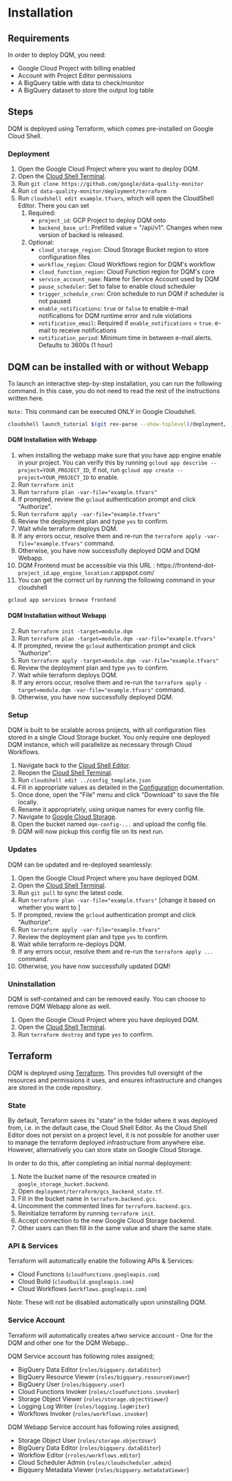 # Installation

## Requirements

In order to deploy DQM, you need:

* Google Cloud Project with billing enabled
* Account with Project Editor permissions
* A BigQuery table with data to check/monitor
* A BigQuery dataset to store the output log table

## Steps

DQM is deployed using Terraform, which comes pre-installed on Google Cloud Shell.

### Deployment

1. Open the Google Cloud Project where you want to deploy DQM.
1. Open the [Cloud Shell Terminal](https://shell.cloud.google.com).
1. Run `git clone https://github.com/google/data-quality-monitor`
1. Run `cd data-quality-monitor/deployment/terraform`
1. Run `cloudshell edit example.tfvars`, which will open the CloudShell Editor.
   There you can set
    1. Required:
        * `project_id`: GCP Project to deploy DQM onto
        * `backend_base_url`: Prefilled value = "/api/v1". Changes when new version of backed is released.
    1. Optional:
        * `cloud_storage_region`: Cloud Storage Bucket region to store configuration files
        * `workflow_region`: Cloud Workflows region for DQM's workflow
        * `cloud_function_region`: Cloud Function region for DQM's core
        * `service_account_name`: Name for Service Account used by DQM
        * `pause_scheduler`: Set to false to enable cloud scheduler
        * `trigger_schedule_cron`: Cron schedule to run DQM if scheduler is not paused
        * `enable_notifications`: `true` or `false` to enable e-mail notifications for DQM runtime error and rule violations
        * `notification_email`: Required if `enable_notifications` = `true`. e-mail to receive notifications
        * `notification_period`: Minimum time in between e-mail alerts. Defaults to 3600s (1 hour)

## DQM can be installed with or without Webapp

To launch an interactive step-by-step installation, you can run the following command. In this case, you do not need to read the rest of the instructions written here.

`Note:` This command can be executed ONLY in Google Cloudshell.

```sh
cloudshell launch_tutorial $(git rev-parse --show-toplevel)/deployment/gc_interactive_tutorial.md
```

  #### DQM Installation with Webapp

1. when installing the webapp make sure that you have app engine enable in your project. You can verify this by running `gcloud app describe --project=YOUR_PROJECT_ID`, if not, run `gcloud app create --project=YOUR_PROJECT_ID` to enable.
1. Run `terraform init`
1. Run `terraform plan -var-file="example.tfvars"`
1. If prompted, review the `gcloud` authentication prompt and click "Authorize".
1. Run `terraform apply -var-file="example.tfvars"`
1. Review the deployment plan and type `yes` to confirm.
1. Wait while terraform deploys DQM.
1. If any errors occur, resolve them and re-run the `terraform apply -var-file="example.tfvars"` command.
1. Otherwise, you have now successfully deployed DQM and DQM Webapp.
1. DQM Frontend must be accessible via this URL : https://frontend-dot-`project_id`.`app_engine_location`.r.appspot.com/
1. You can get the correct url by running the following command in your cloudshell

```sh
gcloud app services browse frontend
```


  #### DQM Installation without Webapp

2. Run `terraform init -target=module.dqm`
3. Run `terraform plan -target=module.dqm -var-file="example.tfvars"`
4. If prompted, review the `gcloud` authentication prompt and click "Authorize".
5. Run `terraform apply -target=module.dqm -var-file="example.tfvars"`
6. Review the deployment plan and type `yes` to confirm.
7. Wait while terraform deploys DQM.
8. If any errors occur, resolve them and re-run the `terraform apply -target=module.dqm -var-file="example.tfvars"` command.
9. Otherwise, you have now successfully deployed DQM.

### Setup

DQM is built to be scalable across projects, with all configuration files stored in a single Cloud Storage bucket. You only require one deployed DQM instance, which will parallelize as necessary through Cloud Workflows.

1. Navigate back to the [Cloud Shell Editor](https://ide.cloud.google.com).
1. Reopen the [Cloud Shell Terminal](https://shell.cloud.google.com).
1. Run `cloudshell edit ../config_template.json`
1. Fill in appropriate values as detailed in the [Configuration](config.md) documentation.
1. Once done, open the "File" menu and click "Download" to save the file locally.
1. Rename it appropriately, using unique names for every config file.
1. Navigate to [Google Cloud Storage](https://cloud.google.com/storage).
1. Open the bucket named `dqm-config-...` and upload the config file.
1. DQM will now pickup this config file on its next run.

### Updates

DQM can be updated and re-deployed seamlessly:

1. Open the Google Cloud Project where you have deployed DQM.
1. Open the [Cloud Shell Terminal](https://shell.cloud.google.com).
1. Run `git pull` to sync the latest code.
1. Run `terraform plan -var-file="example.tfvars"` [change it based on whether you want to ]
1. If prompted, review the `gcloud` authentication prompt and click "Authorize".
1. Run `terraform apply -var-file="example.tfvars"`
1. Review the deployment plan and type `yes` to confirm.
1. Wait while terraform re-deploys DQM.
1. If any errors occur, resolve them and re-run the `terraform apply ...` command.
1. Otherwise, you have now successfully updated DQM!

### Uninstallation

DQM is self-contained and can be removed easily. You can choose to remove DQM Webapp alone as well.

1. Open the Google Cloud Project where you have deployed DQM.
1. Open the [Cloud Shell Terminal](https://shell.cloud.google.com).
1. Run `terraform destroy` and type `yes` to confirm.

## Terraform

DQM is deployed using [Terraform](https://developer.hashicorp.com/terraform/intro). This
provides full oversight of the resources and permissions it uses, and ensures infrastructure
and changes are stored in the code repository.

### State

By default, Terraform saves its "state" in the folder where it was deployed from, i.e. in the
default case, the Cloud Shell Editor. As the Cloud Shell Editor does not persist on a project
level, it is not possible for another user to manage the terraform deployed infrastructure from
anywhere else. However, alternatively you can store state on Google Cloud Storage.

In order to do this, after completing an initial normal deployment:

1. Note the bucket name of the resource created in `google_storage_bucket.backend`.
1. Open `deployment/terraform/gcs_backend_state.tf`.
1. Fill in the bucket name in `terraform.backend.gcs`.
1. Uncomment the commented lines for `terraform.backend.gcs`.
1. Reinitialize terraform by running `terraform init`.
1. Accept connection to the new Google Cloud Storage backend.
1. Other users can then fill in the same value and share the same state.

### API & Services

Terraform will automatically enable the following APIs & Services:

* Cloud Functions (`cloudfunctions.googleapis.com`)
* Cloud Build (`cloudbuild.googleapis.com`)
* Cloud Workflows (`workflows.googleapis.com`)

Note: These will not be disabled automatically upon uninstalling DQM.

### Service Account

Terraform will automatically creates a/two service account - One for the DQM and other one for the DQM Webapp..

DQM Service account has following roles assigned;
* BigQuery Data Editor (`roles/bigquery.dataEditor`)
* BigQuery Resource Viewer (`roles/bigquery.resourceViewer`)
* BigQuery User (`roles/bigquery.user`)
* Cloud Functions Invoker (`roles/cloudfunctions.invoker`)
* Storage Object Viewer (`roles/storage.objectViewer`)
* Logging Log Writer (`roles/logging.logWriter`)
* Workflows Invoker (`roles/workflows.invoker`)

DQM Webapp Service account has following roles assigned;
* Storage Object User (`roles/storage.objectUser`)
* BigQuery Data Editor (`roles/bigquery.dataEditor`)
* Workflow Editor (`rroles/workflows.editor`)
* Cloud Scheduler Admin (`roles/cloudscheduler.admin`)
* Bigquery Metadata Viewer (`roles/bigquery.metadataViewer`)
